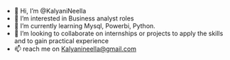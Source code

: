 - 👋 Hi, I’m @KalyaniNeella
- 👀 I’m interested in Business analyst roles
- 🌱 I’m currently learning Mysql, Powerbi, Python.
- 💞️ I’m looking to collaborate on internships or projects to apply the skills and to gain practical experience
- 📫 reach me on Kalyanineella@gmail.com

<!---
KalyaniNeella/KalyaniNeella is a ✨ special ✨ repository because its `README.md` (this file) appears on your GitHub profile.
You can click the Preview link to take a look at your changes.
--->
